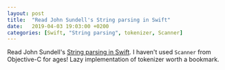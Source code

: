 ```yaml
---
layout: post
title:  "Read John Sundell's String parsing in Swift"
date:   2019-04-03 19:03:00 +0200
categories: [Swift, "String parsing", tokenizer, Scanner]
---
```

Read John Sundell's [String parsing in Swift](https://www.swiftbysundell.com/posts/string-parsing-in-swift). I haven't used `Scanner` from Objective-C for ages! Lazy implementation of tokenizer worth a bookmark.
